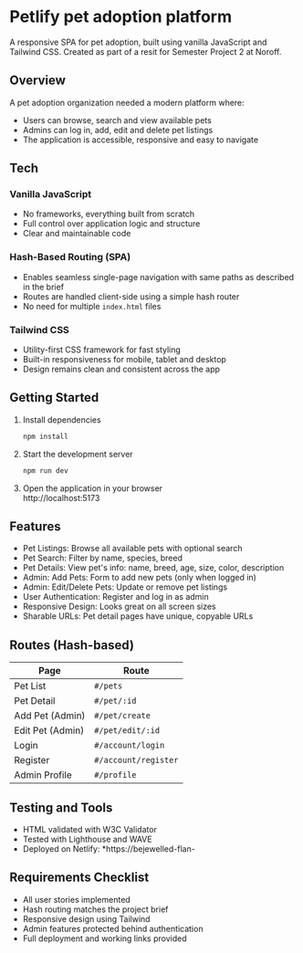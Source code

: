 # Petlify pet adoption platform

A responsive SPA for pet adoption, built using vanilla JavaScript and Tailwind CSS. Created as part of a resit for Semester Project 2 at Noroff.

## Overview

A pet adoption organization needed a modern platform where:

- Users can browse, search and view available pets  
- Admins can log in, add, edit and delete pet listings  
- The application is accessible, responsive and easy to navigate

## Tech

### Vanilla JavaScript
- No frameworks, everything built from scratch
- Full control over application logic and structure
- Clear and maintainable code

### Hash-Based Routing (SPA)
- Enables seamless single-page navigation with same paths as described in the brief
- Routes are handled client-side using a simple hash router
- No need for multiple `index.html` files

### Tailwind CSS
- Utility-first CSS framework for fast styling
- Built-in responsiveness for mobile, tablet and desktop
- Design remains clean and consistent across the app

## Getting Started

1. Install dependencies  
   ```bash
   npm install
   ```

2. Start the development server  
   ```bash
   npm run dev
   ```

3. Open the application in your browser  
   http://localhost:5173

## Features

- Pet Listings: Browse all available pets with optional search  
- Pet Search: Filter by name, species, breed  
- Pet Details: View pet's info: name, breed, age, size, color, description  
- Admin: Add Pets: Form to add new pets (only when logged in)  
- Admin: Edit/Delete Pets: Update or remove pet listings  
- User Authentication: Register and log in as admin  
- Responsive Design: Looks great on all screen sizes  
- Sharable URLs: Pet detail pages have unique, copyable URLs

## Routes (Hash-based)

| Page               | Route                  |
|--------------------|------------------------|
| Pet List           | `#/pets`               |
| Pet Detail         | `#/pet/:id`            |
| Add Pet (Admin)    | `#/pet/create`         |
| Edit Pet (Admin)   | `#/pet/edit/:id`       |
| Login              | `#/account/login`      |
| Register           | `#/account/register`   |
| Admin Profile      | `#/profile`            |

## Testing and Tools

- HTML validated with W3C Validator
- Tested with Lighthouse and WAVE
- Deployed on Netlify: *https://bejewelled-flan-

## Requirements Checklist

- All user stories implemented  
- Hash routing matches the project brief
- Responsive design using Tailwind  
- Admin features protected behind authentication  
- Full deployment and working links provided